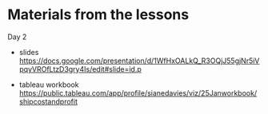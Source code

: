 

# Materials from the lessons 

Day 2 
- slides https://docs.google.com/presentation/d/1WfHxOALkQ_R3OQjJ55gjNr5iVpqyVROfLtzD3gry4Is/edit#slide=id.p
     
- tableau workbook https://public.tableau.com/app/profile/sianedavies/viz/25Janworkbook/shipcostandprofit
